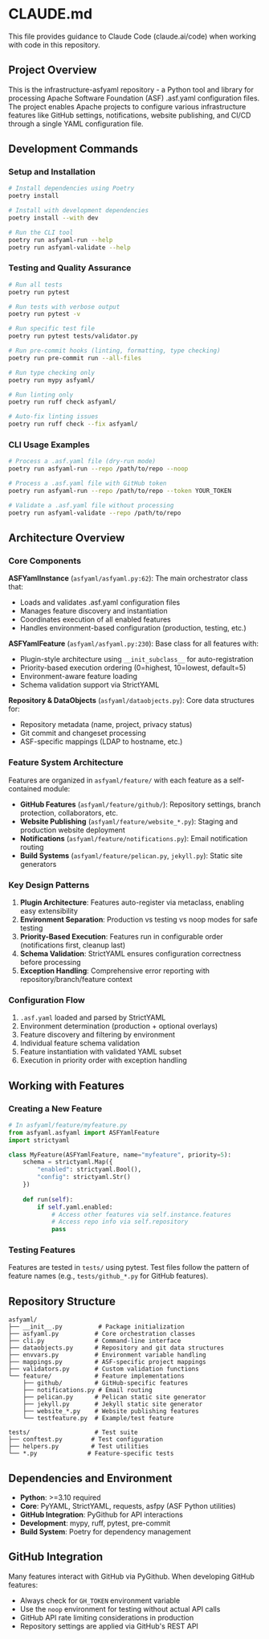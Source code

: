 # CLAUDE.md

This file provides guidance to Claude Code (claude.ai/code) when working with code in this repository.

## Project Overview

This is the infrastructure-asfyaml repository - a Python tool and library for processing Apache Software Foundation (ASF) .asf.yaml configuration files. The project enables Apache projects to configure various infrastructure features like GitHub settings, notifications, website publishing, and CI/CD through a single YAML configuration file.

## Development Commands

### Setup and Installation
```bash
# Install dependencies using Poetry
poetry install

# Install with development dependencies
poetry install --with dev

# Run the CLI tool
poetry run asfyaml-run --help
poetry run asfyaml-validate --help
```

### Testing and Quality Assurance
```bash
# Run all tests
poetry run pytest

# Run tests with verbose output
poetry run pytest -v

# Run specific test file
poetry run pytest tests/validator.py

# Run pre-commit hooks (linting, formatting, type checking)
poetry run pre-commit run --all-files

# Run type checking only
poetry run mypy asfyaml/

# Run linting only  
poetry run ruff check asfyaml/

# Auto-fix linting issues
poetry run ruff check --fix asfyaml/
```

### CLI Usage Examples
```bash
# Process a .asf.yaml file (dry-run mode)
poetry run asfyaml-run --repo /path/to/repo --noop

# Process a .asf.yaml file with GitHub token
poetry run asfyaml-run --repo /path/to/repo --token YOUR_TOKEN

# Validate a .asf.yaml file without processing
poetry run asfyaml-validate --repo /path/to/repo
```

## Architecture Overview

### Core Components

**ASFYamlInstance** (`asfyaml/asfyaml.py:62`): The main orchestrator class that:
- Loads and validates .asf.yaml configuration files
- Manages feature discovery and instantiation
- Coordinates execution of all enabled features
- Handles environment-based configuration (production, testing, etc.)

**ASFYamlFeature** (`asfyaml/asfyaml.py:230`): Base class for all features with:
- Plugin-style architecture using `__init_subclass__` for auto-registration
- Priority-based execution ordering (0=highest, 10=lowest, default=5)
- Environment-aware feature loading
- Schema validation support via StrictYAML

**Repository & DataObjects** (`asfyaml/dataobjects.py`): Core data structures for:
- Repository metadata (name, project, privacy status)
- Git commit and changeset processing
- ASF-specific mappings (LDAP to hostname, etc.)

### Feature System Architecture

Features are organized in `asfyaml/feature/` with each feature as a self-contained module:

- **GitHub Features** (`asfyaml/feature/github/`): Repository settings, branch protection, collaborators, etc.
- **Website Publishing** (`asfyaml/feature/website_*.py`): Staging and production website deployment
- **Notifications** (`asfyaml/feature/notifications.py`): Email notification routing
- **Build Systems** (`asfyaml/feature/pelican.py`, `jekyll.py`): Static site generators

### Key Design Patterns

1. **Plugin Architecture**: Features auto-register via metaclass, enabling easy extensibility
2. **Environment Separation**: Production vs testing vs noop modes for safe testing
3. **Priority-Based Execution**: Features run in configurable order (notifications first, cleanup last)
4. **Schema Validation**: StrictYAML ensures configuration correctness before processing
5. **Exception Handling**: Comprehensive error reporting with repository/branch/feature context

### Configuration Flow

1. `.asf.yaml` loaded and parsed by StrictYAML
2. Environment determination (production + optional overlays)
3. Feature discovery and filtering by environment
4. Individual feature schema validation
5. Feature instantiation with validated YAML subset
6. Execution in priority order with exception handling

## Working with Features

### Creating a New Feature
```python
# In asfyaml/feature/myfeature.py
from asfyaml.asfyaml import ASFYamlFeature
import strictyaml

class MyFeature(ASFYamlFeature, name="myfeature", priority=5):
    schema = strictyaml.Map({
        "enabled": strictyaml.Bool(),
        "config": strictyaml.Str()
    })
    
    def run(self):
        if self.yaml.enabled:
            # Access other features via self.instance.features
            # Access repo info via self.repository
            pass
```

### Testing Features
Features are tested in `tests/` using pytest. Test files follow the pattern of feature names (e.g., `tests/github_*.py` for GitHub features).

## Repository Structure

```
asfyaml/
├── __init__.py          # Package initialization
├── asfyaml.py          # Core orchestration classes  
├── cli.py              # Command-line interface
├── dataobjects.py      # Repository and git data structures
├── envvars.py          # Environment variable handling
├── mappings.py         # ASF-specific project mappings
├── validators.py       # Custom validation functions
└── feature/            # Feature implementations
    ├── github/         # GitHub-specific features
    ├── notifications.py # Email routing
    ├── pelican.py      # Pelican static site generator
    ├── jekyll.py       # Jekyll static site generator
    ├── website_*.py    # Website publishing features
    └── testfeature.py  # Example/test feature

tests/                  # Test suite
├── conftest.py        # Test configuration
├── helpers.py         # Test utilities
└── *.py              # Feature-specific tests
```

## Dependencies and Environment

- **Python**: >=3.10 required
- **Core**: PyYAML, StrictYAML, requests, asfpy (ASF Python utilities)
- **GitHub Integration**: PyGithub for API interactions
- **Development**: mypy, ruff, pytest, pre-commit
- **Build System**: Poetry for dependency management

## GitHub Integration

Many features interact with GitHub via PyGithub. When developing GitHub features:
- Always check for `GH_TOKEN` environment variable
- Use the `noop` environment for testing without actual API calls
- GitHub API rate limiting considerations in production
- Repository settings are applied via GitHub's REST API
